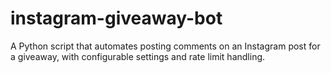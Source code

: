 # instagram-giveaway-bot
A Python script that automates posting comments on an Instagram post for a giveaway, with configurable settings and rate limit handling.
